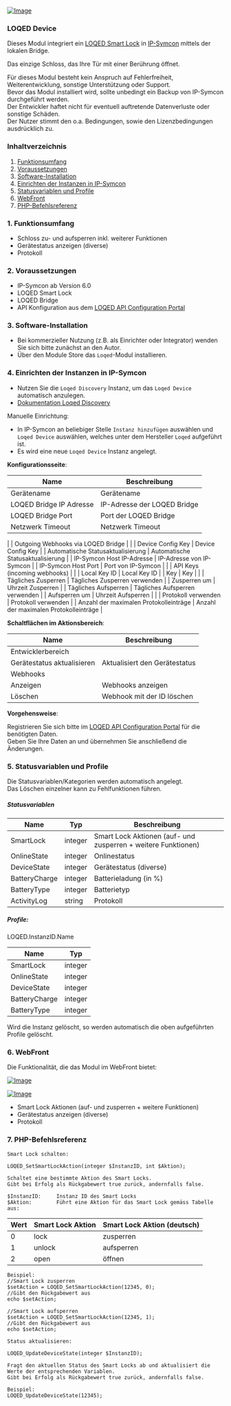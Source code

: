 [![Image](../../../imgs/LOQED_logo_20.png)](https://loqed.com)

### LOQED Device

Dieses Modul integriert ein [LOQED Smart Lock](https://loqed.com) in [IP-Symcon](https://www.symcon.de) mittels der lokalen Bridge.  

Das einzige Schloss, das Ihre Tür mit einer Berührung öffnet.

Für dieses Modul besteht kein Anspruch auf Fehlerfreiheit, Weiterentwicklung, sonstige Unterstützung oder Support.  
Bevor das Modul installiert wird, sollte unbedingt ein Backup von IP-Symcon durchgeführt werden.  
Der Entwickler haftet nicht für eventuell auftretende Datenverluste oder sonstige Schäden.  
Der Nutzer stimmt den o.a. Bedingungen, sowie den Lizenzbedingungen ausdrücklich zu.  

### Inhaltverzeichnis

1. [Funktionsumfang](#1-funktionsumfang)
2. [Voraussetzungen](#2-voraussetzungen)
3. [Software-Installation](#3-software-installation)
4. [Einrichten der Instanzen in IP-Symcon](#4-einrichten-der-instanzen-in-ip-symcon)
5. [Statusvariablen und Profile](#5-statusvariablen-und-profile)
6. [WebFront](#6-webfront)
7. [PHP-Befehlsreferenz](#7-php-befehlsreferenz)

### 1. Funktionsumfang

* Schloss zu- und aufsperren inkl. weiterer Funktionen
* Gerätestatus anzeigen (diverse)
* Protokoll

### 2. Voraussetzungen

- IP-Symcon ab Version 6.0
- LOQED Smart Lock
- LOQED Bridge
- API Konfiguration aus dem [LOQED API Configuration Portal](https://app.loqed.com/API-Config/)

### 3. Software-Installation

* Bei kommerzieller Nutzung (z.B. als Einrichter oder Integrator) wenden Sie sich bitte zunächst an den Autor.
* Über den Module Store das `Loqed`-Modul installieren.

### 4. Einrichten der Instanzen in IP-Symcon

- Nutzen Sie die `Loqed Discovery` Instanz, um das `Loqed Device` automatisch anzulegen.
- [Dokumentation Loqed Discovery](../../../docs/Discovery/de/README.md)

Manuelle Einrichtung:

- In IP-Symcon an beliebiger Stelle `Instanz hinzufügen` auswählen und `Loqed Device` auswählen, welches unter dem Hersteller `Loqed` aufgeführt ist.
- Es wird eine neue `Loqed Device` Instanz angelegt.

__Konfigurationsseite__:

| Name                                   | Beschreibung                           |
|----------------------------------------|----------------------------------------|
| Gerätename                             | Gerätename                             |
| LOQED Bridge IP Adresse                | IP-Adresse der LOQED Bridge            |
| LOQED Bridge Port                      | Port der LOQED Bridge                  |
| Netzwerk Timeout                       | Netzwerk Timeout                       |
|
| Outgoing Webhooks via LOQED Bridge     |                                        |
| Device Config Key                      | Device Config Key                      |
| Automatische Statusaktualisierung      | Automatische Statusaktualisierung      |
| IP-Symcon Host IP-Adresse              | IP-Adresse von IP-Symcon               |
| IP-Symcon Host Port                    | Port von IP-Symcon                     |
|
| API Keys (incoming webhooks)           |                                        |
| Local Key ID                           | Local Key ID                           |
| Key                                    | Key                                    |
|
| Tägliches Zusperren                    | Tägliches Zusperren verwenden          |
| Zusperren um                           | Uhrzeit Zusperren                      |
| Tägliches Aufsperren                   | Tägliches Aufsperren verwenden         |
| Aufsperren um                          | Uhrzeit Aufsperren                     |
|
| Protokoll verwenden                    | Protokoll verwenden                    |
| Anzahl der maximalen Protokolleinträge | Anzahl der maximalen Protokolleinträge |

__Schaltflächen im Aktionsbereich__:

| Name                       | Beschreibung                  |
|----------------------------|-------------------------------|
| Entwicklerbereich          |                               |
| Gerätestatus aktualisieren | Aktualisiert den Gerätestatus |
| Webhooks                   |                               |
| Anzeigen                   | Webhooks anzeigen             |
| Löschen                    | Webhook mit der ID löschen    |

__Vorgehensweise__:  

Registrieren Sie sich bitte im [LOQED API Configuration Portal](https://app.loqed.com/API-Config/) für die benötigten Daten.  
Geben Sie Ihre Daten an und übernehmen Sie anschließend die Änderungen.

### 5. Statusvariablen und Profile

Die Statusvariablen/Kategorien werden automatisch angelegt.  
Das Löschen einzelner kann zu Fehlfunktionen führen.

##### Statusvariablen

| Name          | Typ     | Beschreibung                                                  |
|---------------|---------|---------------------------------------------------------------|
| SmartLock     | integer | Smart Lock Aktionen (auf- und zusperren + weitere Funktionen) |
| OnlineState   | integer | Onlinestatus                                                  |
| DeviceState   | integer | Gerätestatus (diverse)                                        |
| BatteryCharge | integer | Batterieladung (in %)                                         |
| BatteryType   | integer | Batterietyp                                                   |
| ActivityLog   | string  | Protokoll                                                     |

##### Profile:

LOQED.InstanzID.Name

| Name          | Typ     |
|---------------|---------|
| SmartLock     | integer |
| OnlineState   | integer |
| DeviceState   | integer |
| BatteryCharge | integer |
| BatteryType   | integer |

Wird die Instanz gelöscht, so werden automatisch die oben aufgeführten Profile gelöscht.

### 6. WebFront

Die Funktionalität, die das Modul im WebFront bietet:  

[![Image](../../../imgs/Device/device_webfront_de.png)]()  

[![Image](../../../imgs/Device/device_webfront_mobile_de.png)]()

* Smart Lock Aktionen (auf- und zusperren + weitere Funktionen)
* Gerätestatus anzeigen (diverse)
* Protokoll
 
### 7. PHP-Befehlsreferenz

```text
Smart Lock schalten:  

LOQED_SetSmartLockAction(integer $InstanzID, int $Aktion);

Schaltet eine bestimmte Aktion des Smart Locks.  
Gibt bei Erfolg als Rückgabewert true zurück, andernfalls false.  

$InstanzID:     Instanz ID des Smart Locks
$Aktion:        Führt eine Aktion für das Smart Lock gemäss Tabelle aus:  
```

| Wert | Smart Lock Aktion | Smart Lock Aktion (deutsch) |
|------|-------------------|-----------------------------|
| 0    | lock              | zusperren                   |
| 1    | unlock            | aufsperren                  |
| 2    | open              | öffnen                      |

```text
Beispiel:  
//Smart Lock zusperren
$setAction = LOQED_SetSmartLockAction(12345, 0); 
//Gibt den Rückgabewert aus
echo $setAction;      

//Smart Lock aufsperren
$setAction = LOQED_SetSmartLockAction(12345, 1);
//Gibt den Rückgabewert aus
echo $setAction;      
```

```text
Status aktualisieren:  

LOQED_UpdateDeviceState(integer $InstanzID);  

Fragt den aktuellen Status des Smart Locks ab und aktualisiert die Werte der entsprechenden Variablen.  
Gibt bei Erfolg als Rückgabewert true zurück, andernfalls false. 

Beispiel:  
LOQED_UpdateDeviceState(12345);  
```  